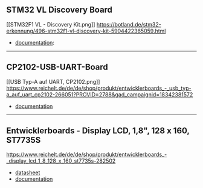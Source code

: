 ## STM32 VL Discovery Board

[[STM32F1 VL - Discovery Kit.png]]
https://botland.de/stm32-erkennung/496-stm32f1-vl-discovery-kit-5904422365059.html

- [documentation](https://www.st.com/resource/en/user_manual/um0919-stm32vldiscovery-stm32-value-line-discovery-stmicroelectronics.pdf): 
***
## CP2102-USB-UART-Board
[[USB Typ-A auf UART, CP2102.png]]
https://www.reichelt.de/de/de/shop/produkt/entwicklerboards_-_usb_typ-a_auf_uart_cp2102-266051?PROVID=2788&gad_campaignid=18342381572


- [documentation](https://www.waveshare.com/wiki/CP2102_USB_UART_Board_(type_A))
***

## Entwicklerboards - Display LCD, 1,8", 128 x 160, ST7735S

https://www.reichelt.de/de/de/shop/produkt/entwicklerboards_-_display_lcd_1_8_128_x_160_st7735s-282502

- [datasheet](https://www.hpinfotech.ro/ST7735S.pdf)
- [documentation](https://cdn-reichelt.de/documents/datenblatt/R600/TF014_USER_MANUAL_EN.pdf)


